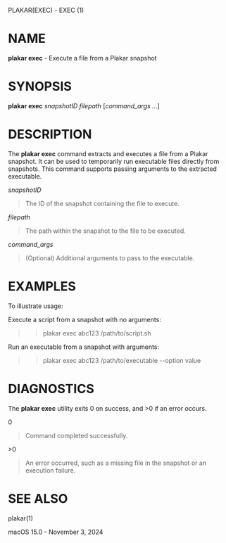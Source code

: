PLAKAR(EXEC) - EXEC (1)

# NAME

**plakar exec** - Execute a file from a Plakar snapshot

# SYNOPSIS

**plakar exec**
*snapshotID*&nbsp;*filepath*&nbsp;\[*command\_args&nbsp;...*]

# DESCRIPTION

The
**plakar exec**
command extracts and executes a file from a Plakar snapshot. It can be used to temporarily run executable files directly from snapshots. This command supports passing arguments to the extracted executable.

*snapshotID*

> The ID of the snapshot containing the file to execute.

*filepath*

> The path within the snapshot to the file to be executed.

*command\_args*

> (Optional) Additional arguments to pass to the executable.

# EXAMPLES

To illustrate usage:

Execute a script from a snapshot with no arguments:

> > plakar exec abc123 /path/to/script.sh

Run an executable from a snapshot with arguments:

> > plakar exec abc123 /path/to/executable --option value

# DIAGNOSTICS

The **plakar exec** utility exits&#160;0 on success, and&#160;&gt;0 if an error occurs.

0

> Command completed successfully.

&gt;0

> An error occurred, such as a missing file in the snapshot or an execution failure.

# SEE ALSO

plakar(1)

macOS 15.0 - November 3, 2024
